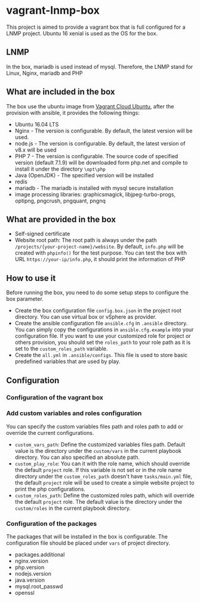 vagrant-lnmp-box
====
This project is aimed to provide a vagrant box that is full configured for a LNMP project. 
Ubuntu 16 xenial is used as the OS for the box. 

## LNMP

In the box, mariadb is used instead of mysql. Therefore, the LNMP stand for Linux, Nginx, mariadb and PHP

## What are included in the box
The box use the ubuntu image from [Vagrant Cloud Ubuntu](https://app.vagrantup.com/ubuntu), after the provision with
ansible, it provides the following things: 

- Ubuntu 16.04 LTS
- Nginx - The version is configurable. By default, the latest version will be used.
- node.js - The version is configurable. By default, the latest version of v8.x will be used
- PHP 7 - The version is configurable. The source code of specified version (default 7.1.9) will be downloaded form
php.net and compile to install it under the directory `\opt\php`
- Java (OpenJDK) - The specified version will be installed
- redis
- mariadb - The mariadb is installed with mysql secure installation
- image processing libraries: graphicsmagick, libjpeg-turbo-progs, optipng, pngcrush, pngquant, pngnq

## What are provided in the box
- Self-signed certificate
- Website root path: The root path is always under the path `/projects/{your-project-name}/website`. By default, `info.php`
will be created with `phpinfo()` for the test purpose. You can test the box with URL `https://your-ip/info.php`, it should
print the information of PHP 

## How to use it
Before running the box, you need to do some setup steps to configure the box parameter.
- Create the box configuration file `config.box.json` in the project root directory. You can use virtual box or vSphere
as provider.
- Create the ansible configuration file `ansible.cfg` in `.ansible` directory. You can simply copy the configurations in
`ansible.cfg.example` into your configuration file. If you want to use your customized role for project or others provision,
you should set the `roles_path` to your role path as it is set to the `custom_roles_path` variable.
- Create the `all.yml` in `.ansible/configs`. This file is used to store basic predefined variables that are used by play. 

## Configuration
### Configuration of the vagrant box

### Add custom variables and roles configuration
You can specify the custom variables files path and roles path to add or override the current configurations.
- `custom_vars_path`: Define the customized variables files path. Default value is the directory under the `custom/vars`
in the current playbook directory. You can also specified an absolute path.
- `custom_play_role`: You can it with the role name, which should override the default `project` role. If this variable
is not set or in the role name directory under the `custom_roles_path` doesn't have `tasks/main.yml` file, the default
`project` role will be used to create a simple website project to print the php configurations.
- `custom_roles_path`: Define the customized roles path, which will override the default `project` role. The default value
is the directory under the `custom/roles` in the current playbook directory.

### Configuration of the packages
The packages that will be installed in the box is configurable. The configuration file should be placed under `vars` of
project directory.

- packages.additional
- nginx.version
- php.version
- nodejs.version
- java.version
- mysql.root_passwd
- openssl
